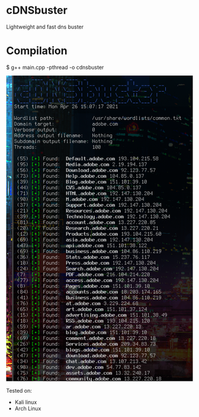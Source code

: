 # cDNSbuster
Lightweight and fast dns buster

# Compilation
$ g++ main.cpp -pthread -o cdnsbuster

![preview](https://raw.githubusercontent.com/moldovanzsombor/cdnsbuster/main/PREVIEW.png?token=ATKM6XVYPMTDWP25BLCPQVDAQ46OU)

Tested on:
- Kali linux
- Arch Linux
